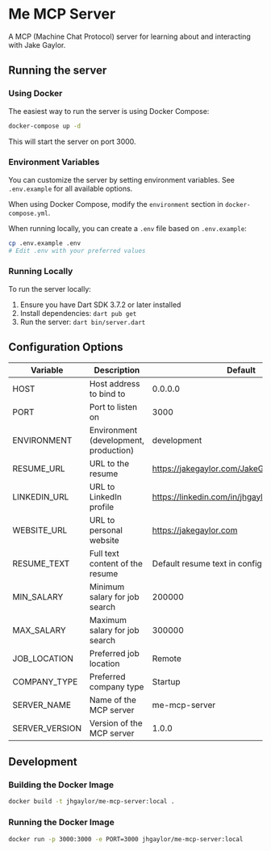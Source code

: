 # Me MCP Server

A MCP (Machine Chat Protocol) server for learning about and interacting with Jake Gaylor.

## Running the server

### Using Docker

The easiest way to run the server is using Docker Compose:

```bash
docker-compose up -d
```

This will start the server on port 3000.

### Environment Variables

You can customize the server by setting environment variables. See `.env.example` for all available options.

When using Docker Compose, modify the `environment` section in `docker-compose.yml`.

When running locally, you can create a `.env` file based on `.env.example`:

```bash
cp .env.example .env
# Edit .env with your preferred values
```

### Running Locally

To run the server locally:

1. Ensure you have Dart SDK 3.7.2 or later installed
2. Install dependencies: `dart pub get`
3. Run the server: `dart bin/server.dart`

## Configuration Options

| Variable | Description | Default |
|----------|-------------|---------|
| HOST | Host address to bind to | 0.0.0.0 |
| PORT | Port to listen on | 3000 |
| ENVIRONMENT | Environment (development, production) | development |
| RESUME_URL | URL to the resume | https://jakegaylor.com/JakeGaylor_resume.pdf |
| LINKEDIN_URL | URL to LinkedIn profile | https://linkedin.com/in/jhgaylor |
| WEBSITE_URL | URL to personal website | https://jakegaylor.com |
| RESUME_TEXT | Full text content of the resume | Default resume text in config.dart |
| MIN_SALARY | Minimum salary for job search | 200000 |
| MAX_SALARY | Maximum salary for job search | 300000 |
| JOB_LOCATION | Preferred job location | Remote |
| COMPANY_TYPE | Preferred company type | Startup |
| SERVER_NAME | Name of the MCP server | me-mcp-server |
| SERVER_VERSION | Version of the MCP server | 1.0.0 |

## Development

### Building the Docker Image

```bash
docker build -t jhgaylor/me-mcp-server:local .
```

### Running the Docker Image

```bash
docker run -p 3000:3000 -e PORT=3000 jhgaylor/me-mcp-server:local
```
